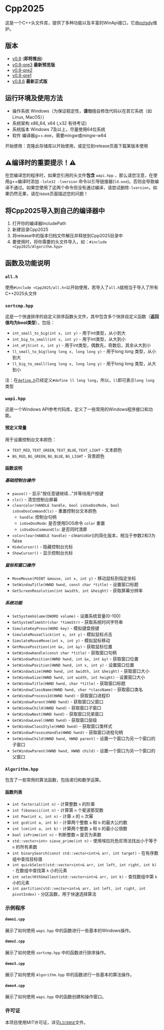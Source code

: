 # Cpp2025

这是一个C++头文件库，提供了多种功能以及丰富的WinApi接口，它由[pztsdy](http://www.github.com/pztsdy)维护。

## 版本

- [v0.9](https://github.com/pztsdy/Cpp2025/releases) \(**即将推出**\)
- [v0.9-pre3](https://github.com/pztsdy/Cpp2025/releases/tag/v0.9pre3) **最新预览版**
- [v0.9-pre2](https://github.com/pztsdy/Cpp2025/releases/tag/v0.9pre2)
- [v0.9-pre1](https://github.com/pztsdy/Cpp2025/releases/tag/v0.9pre)
- [v0.8.6](https://github.com/pztsdy/Cpp2025/releases/tag/v0.8.6) **最新正式版**

## 运行环境及使用方法
- 操作系统
  Windows（为保证稳定性，**请勿**擅自修改代码以在其它系统（如Linux, MacOS））
- 系统架构
  x86_64, x64 \(,x32 有待考证\)
- 系统版本
  Windows 7及以上，尽量使用64位系统
- 软件
  编译器g++.exe，需要mingw或mingw-w64

开始使用：克隆此存储库以开始使用，或定位到release页面下载某版本使用

## ⚠编译时的重要提示！⚠
在您编译您的程序时，如果您引用的头文件**包含** `wapi.hpp` ，那么请您注意，在使用g++编译时添加 `-lole32 -lversion` 命令以引导链接器(`ld.exe`)。否则会导致编译不通过。如果您使用了这两个命令但没有通过编译，请尝试删除`-lversion`，如果仍然无果，请在issus页面描述您的问题！

## 将Cpp2025导入到自己的编译器中
1. 打开你的编译器IncludePath
2. 新建目录Cpp2025
3. 将release中的版本归档文件解压并释放到Cpp2025目录中
4. 要使用时，将你需要的头文件导入，如：`#include <Cpp2025/Algorithm.hpp>`

## 函数及功能说明

### `all.h`
使用`#include <Cpp2025/all.h>`以开始使用，若导入了`all.h`就相当于导入了所有C++2025头文件

### `sortcmp.hpp`
这是一个快速排序的自定义排序函数头文件，其中包含多个快排自定义函数（**返回值均为bool类型**），包括：
- `int_small_to_big(int x, int y)` - 用于int类型，从小到大
- `int_big_to_small(int x, int y)` - 用于int类型，从大到小
- `int_oFjS(int x, int y)` - 用于int类型，偶数先，奇数后，其余从大到小
- `ll_small_to_big(long long x, long long y)` - 用于long long 类型，从小到大
- `ll_big_to_small(long long x, long long y)` - 用于long long 类型，从大到小

注：在[`define.h`](define.h)已经定义`#define ll long long`，所以，`ll`即可表示`long long` 类型

### `wapi.hpp`
这是一个Windows API参考代码库，定义了一些常用的Windows程序接口和功能。

#### 预定义常量
用于设置控制台文本颜色：
- `TEXT_RED`, `TEXT_GREEN`, `TEXT_BLUE`, `TEXT_LIGHT` - 文本颜色
- `BG_RED`, `BG_GREEN`, `BG_BLUE`, `BG_LIGHT` - 背景颜色

#### 函数说明
##### 基础控制台操作
- `pause()` - 显示"按任意键继续..."并等待用户按键
- `cls()` - 清空控制台屏幕
- `clearcolor(HANDLE handle, bool isUseDosMode, bool isUseDosCommandCls)` - 重置控制台文本颜色
  - `handle`: 控制台句柄
  - `isUseDosMode`: 是否使用DOS命令 `color` 重置
  - `isUseDosCommandCls`: 是否同时清屏
- `colorclear(HANDLE handle)` - clearcolor()的简化版本，相当于参数2和3为false
- `HideCursor()` - 隐藏控制台光标
- `ShowCursor()` - 显示控制台光标

##### 鼠标和窗口操作
- `MoveMouse(POINT &mouse, int x, int y)` - 移动鼠标到指定坐标
- `SetWindowTitle(HWND hwnd, const char *title)` - 设置窗口标题
- `GetScreenResolution(int &width, int &height)` - 获取屏幕分辨率

##### 系统功能
- `SetSystemVolume(DWORD volume)` - 设置系统音量(0-100)
- `GetSystemTimeStr(char *timeStr)` - 获取系统时间字符串
- `SimulateKeyPress(WORD key)` - 模拟键盘按键
- `SimulateMouseClick(int x, int y)` - 模拟鼠标点击
- `SimulateMouseMove(int x, int y)` - 模拟鼠标移动
- `GetMousePosition(int &x, int &y)` - 获取鼠标位置
- `GetWindowHandle(const char *title)` - 获取窗口句柄
- `GetWindowPosition(HWND hwnd, int &x, int &y)` - 获取窗口位置
- `SetWindowPosition(HWND hwnd, int x, int y)` - 设置窗口位置
- `GetWindowSize(HWND hwnd, int &width, int &height)` - 获取窗口大小
- `SetWindowSize(HWND hwnd, int width, int height)` - 设置窗口大小
- `GetWindowTitle(HWND hwnd, char *title)` - 获取窗口标题
- `GetWindowClassName(HWND hwnd, char *className)` - 获取窗口类名
- `GetWindowProcessId(HWND hwnd)` - 获取窗口进程ID
- `GetWindowParent(HWND hwnd)` - 获取窗口父窗口
- `GetWindowChild(HWND hwnd)` - 获取窗口子窗口
- `GetWindowNext(HWND hwnd)` - 获取窗口兄弟窗口
- `GetWindowLevel(HWND hwnd)` - 获取窗口层级
- `GetWindowClassStyle(HWND hwnd)` - 获取窗口类样式
- `GetWindowProcessHandle(HWND hwnd)` - 获取窗口进程句柄
- `SetWindowChild(HWND hwnd, HWND parent)` - 设置一个窗口为另一个窗口的子窗口
- `SetWindowParent(HWND hwnd, HWND child)` - 设置一个窗口为另一个窗口的父窗口

### `Algorithm.hpp`
包含了一些常用的算法函数，包括递归和数学运算。

#### 函数列表
- `int factorial(int n)` - 计算整数 `n` 的阶乘
- `int fibonacci(int n)` - 计算第 `n` 个斐波那契数
- `int Pow(int x, int n)` - 计算 `x` 的 `n` 次幂
- `int gcd(int a, int b)` - 计算两个整数 `a` 和 `b` 的最大公约数
- `int lcm(int a, int b)` - 计算两个整数 `a` 和 `b` 的最小公倍数
- `bool isPrime(int n)` - 判断整数 `n` 是否为素数
- `std::vector<int> sieve_prime(int n)` - 使用埃拉托色尼筛法找出小于等于 `n` 的所有素数
- `int binarySearch(const std::vector<int>& arr, int target)` - 在有序数组中查找目标值
- `int quickSelect(std::vector<int>& arr, int left, int right, int k)` - 在数组中查找第 `k` 小的元素
- `int selectKthSmallest(std::vector<int>& arr, int k)` - 查找数组中第 `k` 小的元素
- `int partition(std::vector<int>& arr, int left, int right, int pivotIndex)` - 分区函数，用于快速选择算法

### 示例程序
#### `demo1.cpp`
展示了如何使用 `wapi.hpp` 中的函数进行一些基本的Windows操作。

#### `demo2.cpp`
展示了如何使用 `sortcmp.hpp` 中的函数进行排序操作。

#### `demo3.cpp`
展示了如何使用 `Algorithm.hpp` 中的函数进行一些基本的算法操作。

#### `demo4.cpp`
展示了如何使用 `wapi.hpp` 中的函数创建和操作窗口。

### 许可证
本项目使用MIT许可证，详见[`LICENSE`](LICENSE)文件。

